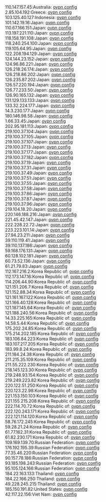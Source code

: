 110.147.157.45:Australia: [ovpn config](vpn/110_147_157_45.ovpn)  
2.85.104.192:Greece: [ovpn config](vpn/2_85_104_192.ovpn)  
103.125.40.127:Indonesia: [ovpn config](vpn/103_125_40_127.ovpn)  
101.142.19.16:Japan: [ovpn config](vpn/101_142_19_16.ovpn)  
110.67.166.151:Japan: [ovpn config](vpn/110_67_166_151.ovpn)  
113.197.221.110:Japan: [ovpn config](vpn/113_197_221_110.ovpn)  
118.158.191.108:Japan: [ovpn config](vpn/118_158_191_108.ovpn)  
118.240.254.100:Japan: [ovpn config](vpn/118_240_254_100.ovpn)  
119.105.64.95:Japan: [ovpn config](vpn/119_105_64_95.ovpn)  
122.208.194.129:Japan: [ovpn config](vpn/122_208_194_129.ovpn)  
124.144.23.152:Japan: [ovpn config](vpn/124_144_23_152.ovpn)  
124.96.86.221:Japan: [ovpn config](vpn/124_96_86_221.ovpn)  
126.218.26.174:Japan: [ovpn config](vpn/126_218_26_174.ovpn)  
126.218.86.202:Japan: [ovpn config](vpn/126_218_86_202.ovpn)  
126.235.87.202:Japan: [ovpn config](vpn/126_235_87_202.ovpn)  
126.57.220.194:Japan: [ovpn config](vpn/126_57_220_194.ovpn)  
126.77.233.50:Japan: [ovpn config](vpn/126_77_233_50.ovpn)  
126.90.165.132:Japan: [ovpn config](vpn/126_90_165_132.ovpn)  
131.129.133.133:Japan: [ovpn config](vpn/131_129_133_133.ovpn)  
133.32.224.177:Japan: [ovpn config](vpn/133_32_224_177.ovpn)  
14.3.230.177:Japan: [ovpn config](vpn/14_3_230_177.ovpn)  
180.146.98.58:Japan: [ovpn config](vpn/180_146_98_58.ovpn)  
1.66.33.45:Japan: [ovpn config](vpn/1_66_33_45.ovpn)  
202.95.181.113:Japan: [ovpn config](vpn/202_95_181_113.ovpn)  
219.100.37.104:Japan: [ovpn config](vpn/219_100_37_104.ovpn)  
219.100.37.105:Japan: [ovpn config](vpn/219_100_37_105.ovpn)  
219.100.37.107:Japan: [ovpn config](vpn/219_100_37_107.ovpn)  
219.100.37.13:Japan: [ovpn config](vpn/219_100_37_13.ovpn)  
219.100.37.177:Japan: [ovpn config](vpn/219_100_37_177.ovpn)  
219.100.37.182:Japan: [ovpn config](vpn/219_100_37_182.ovpn)  
219.100.37.19:Japan: [ovpn config](vpn/219_100_37_19.ovpn)  
219.100.37.31:Japan: [ovpn config](vpn/219_100_37_31.ovpn)  
219.100.37.49:Japan: [ovpn config](vpn/219_100_37_49.ovpn)  
219.100.37.51:Japan: [ovpn config](vpn/219_100_37_51.ovpn)  
219.100.37.55:Japan: [ovpn config](vpn/219_100_37_55.ovpn)  
219.100.37.58:Japan: [ovpn config](vpn/219_100_37_58.ovpn)  
219.100.37.86:Japan: [ovpn config](vpn/219_100_37_86.ovpn)  
219.100.37.87:Japan: [ovpn config](vpn/219_100_37_87.ovpn)  
219.100.37.96:Japan: [ovpn config](vpn/219_100_37_96.ovpn)  
219.104.18.20:Japan: [ovpn config](vpn/219_104_18_20.ovpn)  
220.146.188.216:Japan: [ovpn config](vpn/220_146_188_216.ovpn)  
221.45.42.147:Japan: [ovpn config](vpn/221_45_42_147.ovpn)  
222.228.22.72:Japan: [ovpn config](vpn/222_228_22_72.ovpn)  
223.223.101.14:Japan: [ovpn config](vpn/223_223_101_14.ovpn)  
27.94.23.211:Japan: [ovpn config](vpn/27_94_23_211.ovpn)  
39.110.119.41:Japan: [ovpn config](vpn/39_110_119_41.ovpn)  
39.110.137.186:Japan: [ovpn config](vpn/39_110_137_186.ovpn)  
59.168.176.131:Japan: [ovpn config](vpn/59_168_176_131.ovpn)  
60.128.102.181:Japan: [ovpn config](vpn/60_128_102_181.ovpn)  
60.73.52.136:Japan: [ovpn config](vpn/60_73_52_136.ovpn)  
61.21.79.83:Japan: [ovpn config](vpn/61_21_79_83.ovpn)  
112.167.216.2:Korea Republic of: [ovpn config](vpn/112_167_216_2.ovpn)  
112.173.147.16:Korea Republic of: [ovpn config](vpn/112_173_147_16.ovpn)  
114.206.44.90:Korea Republic of: [ovpn config](vpn/114_206_44_90.ovpn)  
121.151.206.7:Korea Republic of: [ovpn config](vpn/121_151_206_7.ovpn)  
121.152.88.34:Korea Republic of: [ovpn config](vpn/121_152_88_34.ovpn)  
121.161.167.122:Korea Republic of: [ovpn config](vpn/121_161_167_122.ovpn)  
121.166.40.128:Korea Republic of: [ovpn config](vpn/121_166_40_128.ovpn)  
121.187.145.64:Korea Republic of: [ovpn config](vpn/121_187_145_64.ovpn)  
121.188.240.56:Korea Republic of: [ovpn config](vpn/121_188_240_56.ovpn)  
14.33.225.165:Korea Republic of: [ovpn config](vpn/14_33_225_165.ovpn)  
14.58.5.44:Korea Republic of: [ovpn config](vpn/14_58_5_44.ovpn)  
175.202.24.85:Korea Republic of: [ovpn config](vpn/175_202_24_85.ovpn)  
175.214.202.185:Korea Republic of: [ovpn config](vpn/175_214_202_185.ovpn)  
183.106.84.223:Korea Republic of: [ovpn config](vpn/183_106_84_223.ovpn)  
183.107.217.205:Korea Republic of: [ovpn config](vpn/183_107_217_205.ovpn)  
183.99.8.24:Korea Republic of: [ovpn config](vpn/183_99_8_24.ovpn)  
211.184.24.38:Korea Republic of: [ovpn config](vpn/211_184_24_38.ovpn)  
211.215.35.109:Korea Republic of: [ovpn config](vpn/211_215_35_109.ovpn)  
211.55.222.230:Korea Republic of: [ovpn config](vpn/211_55_222_230.ovpn)  
218.145.123.30:Korea Republic of: [ovpn config](vpn/218_145_123_30.ovpn)  
219.248.93.154:Korea Republic of: [ovpn config](vpn/219_248_93_154.ovpn)  
219.249.223.82:Korea Republic of: [ovpn config](vpn/219_249_223_82.ovpn)  
220.122.51.250:Korea Republic of: [ovpn config](vpn/220_122_51_250.ovpn)  
220.123.22.98:Korea Republic of: [ovpn config](vpn/220_123_22_98.ovpn)  
221.153.150.103:Korea Republic of: [ovpn config](vpn/221_153_150_103.ovpn)  
221.155.215.208:Korea Republic of: [ovpn config](vpn/221_155_215_208.ovpn)  
222.114.70.72:Korea Republic of: [ovpn config](vpn/222_114_70_72.ovpn)  
222.120.243.171:Korea Republic of: [ovpn config](vpn/222_120_243_171.ovpn)  
222.121.114.120:Korea Republic of: [ovpn config](vpn/222_121_114_120.ovpn)  
58.76.172.245:Korea Republic of: [ovpn config](vpn/58_76_172_245.ovpn)  
59.28.21.24:Korea Republic of: [ovpn config](vpn/59_28_21_24.ovpn)  
61.77.162.31:Korea Republic of: [ovpn config](vpn/61_77_162_31.ovpn)  
61.82.230.171:Korea Republic of: [ovpn config](vpn/61_82_230_171.ovpn)  
109.169.139.70:Russian Federation: [ovpn config](vpn/109_169_139_70.ovpn)  
176.192.195.39:Russian Federation: [ovpn config](vpn/176_192_195_39.ovpn)  
77.35.46.220:Russian Federation: [ovpn config](vpn/77_35_46_220.ovpn)  
90.157.78.186:Russian Federation: [ovpn config](vpn/90_157_78_186.ovpn)  
93.185.198.243:Russian Federation: [ovpn config](vpn/93_185_198_243.ovpn)  
95.105.124.166:Russian Federation: [ovpn config](vpn/95_105_124_166.ovpn)  
184.22.163.133:Thailand: [ovpn config](vpn/184_22_163_133.ovpn)  
184.22.166.250:Thailand: [ovpn config](vpn/184_22_166_250.ovpn)  
49.228.245.215:Thailand: [ovpn config](vpn/49_228_245_215.ovpn)  
185.150.191.82:United States: [ovpn config](vpn/185_150_191_82.ovpn)  
42.117.22.156:Viet Nam: [ovpn config](vpn/42_117_22_156.ovpn)  
